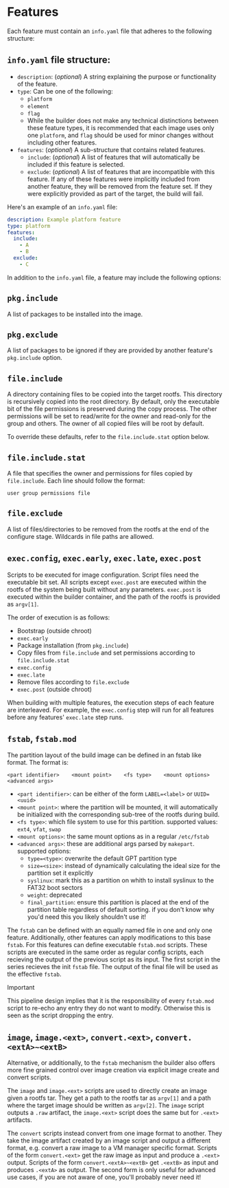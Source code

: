 # Features

Each feature must contain an `info.yaml` file that adheres to the following structure:

## `info.yaml` file structure:

- `description`: (*optional*) A string explaining the purpose or functionality of the feature.
- `type`: Can be one of the following:
  - `platform`
  - `element`
  - `flag`
  - While the builder does not make any technical distinctions between these feature types, it is recommended that each image uses only one `platform`, and `flag` should be used for minor changes without including other features.
- `features`: (*optional*) A sub-structure that contains related features.
	- `include`: (*optional*) A list of features that will automatically be included if this feature is selected.
	- `exclude`: (*optional*) A list of features that are incompatible with this feature. If any of these features were implicitly included from another feature, they will be removed from the feature set. If they were explicitly provided as part of the target, the build will fail.

Here's an example of an `info.yaml` file:

```yaml
description: Example platform feature
type: platform
features:
  include:
    - A
    - B
  exclude:
    - C
```

In addition to the `info.yaml` file, a feature may include the following options:

## `pkg.include`

A list of packages to be installed into the image.

## `pkg.exclude`

A list of packages to be ignored if they are provided by another feature's `pkg.include` option.

## `file.include`

A directory containing files to be copied into the target rootfs. This directory is recursively copied into the root directory. By default, only the executable bit of the file permissions is preserved during the copy process. The other permissions will be set to read/write for the owner and read-only for the group and others. The owner of all copied files will be root by default.

To override these defaults, refer to the `file.include.stat` option below.

## `file.include.stat`

A file that specifies the owner and permissions for files copied by `file.include`. Each line should follow the format:

```
user group permissions file
```

## `file.exclude`

A list of files/directories to be removed from the rootfs at the end of the configure stage. Wildcards in file paths are allowed.

## `exec.config`, `exec.early`, `exec.late`, `exec.post`

Scripts to be executed for image configuration. Script files need the executable bit set. All scripts except `exec.post` are executed within the rootfs of the system being built without any parameters. `exec.post` is executed within the builder container, and the path of the rootfs is provided as `argv[1]`.

The order of execution is as follows:

- Bootstrap (outside chroot)
- `exec.early`
- Package installation (from `pkg.include`)
- Copy files from `file.include` and set permissions according to `file.include.stat`
- `exec.config`
- `exec.late`
- Remove files according to `file.exclude`
- `exec.post` (outside chroot)

When building with multiple features, the execution steps of each feature are interleaved. For example, the `exec.config` step will run for all features before any features' `exec.late` step runs.

## `fstab`, `fstab.mod`

The partition layout of the build image can be defined in an fstab like format.
The format is:

```
<part identifier>    <mount point>    <fs type>    <mount options>    <advanced args>
```

- `<part identifier>`: can be either of the form `LABEL=<label>` or `UUID=<uuid>`
- `<mount point>`: where the partition will be mounted, it will automatically be initialized with the corresponding sub-tree of the rootfs during build.
- `<fs type>`: which file system to use for this partition. supported values: `ext4`, `vfat`, `swap`
- `<mount options>`: the same mount options as in a regular `/etc/fstab`
- `<advanced args>`: these are additional args parsed by `makepart`. supported options:
  - `type=<type>`: overwrite the default GPT partition type
  - `size=<size>`: instead of dynamically calculating the ideal size for the partition set it explicitly
  - `syslinux`: mark this as a partition on whith to install syslinux to the FAT32 boot sectors
  - `weight`: deprecated
  - `final_partition`: ensure this partition is placed at the end of the partition table regardless of default sorting. if you don't know why you'd need this you likely shouldn't use it!

The `fstab` can be defined with an equally named file in one and only one feature.
Additionally, other features can apply modifications to this base `fstab`.
For this features can define executable `fstab.mod` scripts.
These scripts are executed in the same order as regular config scripts, each recieving the output of the previous script as its input.
The first script in the series recieves the init `fstab` file.
The output of the final file will be used as the effective `fstab`.

> [!IMPORTANT]
> This pipeline design implies that it is the responsibility of every `fstab.mod` script to re-echo any entry they do not want to modify.
> Otherwise this is seen as the script dropping the entry.

## `image`, `image.<ext>`, `convert.<ext>`, `convert.<extA>~<extB>`

Alternative, or additionally, to the `fstab` mechanism the builder also offers more fine grained control over image creation via explicit image create and convert scripts.

The `image` and `image.<ext>` scripts are used to directly create an image given a rootfs tar.
They get a path to the rootfs tar as `argv[1]` and a path where the target image should be written as `argv[2]`.
The `image` script outputs a `.raw` artifact, the `image.<ext>` script does the same but for `.<ext>` artifacts.

The `convert` scripts instead convert from one image format to another.
They take the image artifact created by an image script and output a different format, e.g. convert a raw image to a VM manager specific format.
Scripts of the form `convert.<ext>` get the raw image as input and produce a `.<ext>` output.
Scripts of the form `convert.<extA>~<extB>` get `.<extB>` as input and produces `.<extA>` as output.
The second form is only useful for advanced use cases, if you are not aware of one, you'll probably never need it!
